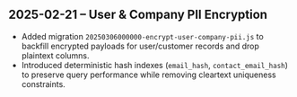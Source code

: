 ## 2025-02-21 – User & Company PII Encryption
- Added migration `20250306000000-encrypt-user-company-pii.js` to backfill encrypted payloads for user/customer records and drop plaintext columns.
- Introduced deterministic hash indexes (`email_hash`, `contact_email_hash`) to preserve query performance while removing cleartext uniqueness constraints.
